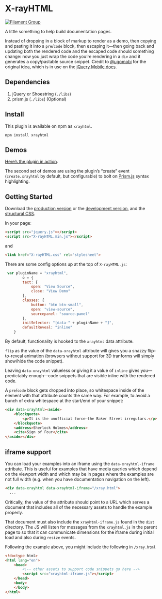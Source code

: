 # X-rayHTML

[![Filament Group](http://filamentgroup.com/images/fg-logo-positive-sm-crop.png) ](http://www.filamentgroup.com/)

A little something to help build documentation pages.

Instead of dropping in a block of markup to render as a demo, then copying and pasting it into a `pre`/`code` block, then escaping it—then going back and updating both the rendered code and the escaped code should something change: now you just wrap the code you’re rendering in a `div` and it generates a copy/pastable source snippet. Credit to [@ugomobi](http://github.com/ugomobi) for the original idea, which is in use on the [jQuery Mobile docs](http://jquerymobile.com/test).

## Dependencies

1. jQuery or Shoestring (`./libs`)
1. prism.js (`./libs`) (Optional)

## Install

This plugin is available on npm as `xrayhtml`.

```
npm install xrayhtml
```

## Demos
[Here’s the plugin in action](http://filamentgroup.github.com/X-rayHTML/).

The second set of demos are using the plugin’s “create” event (`create.xrayhtml` by default, but configurable) to bolt on [Prism.js](http://prismjs.com) syntax highlighting.

## Getting Started
Download the [production version][min] or the [development version][max], and the [structural CSS][css].

[min]: https://raw.github.com/filamentgroup/X-rayHTML/master/dist/X-rayHTML.min.js
[max]: https://raw.github.com/filamentgroup/X-rayHTML/master/dist/X-rayHTML.js
[css]: https://raw.github.com/filamentgroup/X-rayHTML/master/dist/X-rayHTML.css

In your page:

```html
<script src="jquery.js"></script>
<script src="X-rayHTML.min.js"></script>
```

and

```html
<link href="X-rayHTML.css" rel="stylesheet">
```

There are some config options up at the top of `X-rayHTML.js`:

```javascript
 var pluginName = "xrayhtml",
        o = {
        text: {
            open: "View Source",
            close: "View Demo"
        },
        classes: {
            button: "btn btn-small",
            open: "view-source",
            sourcepanel: "source-panel"
        },
        initSelector: "[data-" + pluginName + "]",
        defaultReveal: "inline"
    }
```

By default, functionality is hooked to the `xrayhtml` data attribute.

`flip` as the value of the `data-xrayhtml` attribute will gives you a snazzy flip-to-reveal animation (browsers without support for 3D tranforms will simply show/hide the code snippet).</p>

Leaving `data-xrayhtml` valueless or giving it a value of `inline` gives you—predictably enough—code snippets that are visible inline with the rendered code.

A `pre`/`code` block gets dropped into place, so whitespace inside of the element with that attribute counts the same way. For example, to avoid a bunch of extra whitespace at the start/end of your snippet:

```html
<div data-xrayhtml><aside>
	<blockquote>
		<p>It is the unofficial force—the Baker Street irregulars.</p>
	</blockquote>
	<address>Sherlock Holmes</address>
	<cite>Sign of Four</cite>
</aside></div>
```

## iframe support

You can load your examples into an iframe using the `data-xrayhtml-iframe`
attribute. This is useful for examples that have media queries which depend on
the viewport width and which may be in pages where the examples are not full width (e.g. when you have documentation navigation on the left).

```html
<div data-xrayhtml data-xrayhtml-iframe="/xray.html">
  ...
```

Critically, the value of the attribute should point to a URL which serves a document that includes all of the necessary assets to handle the example properly. 

That document must also include the `xrayhtml-iframe.js` found in the `dist`
directory. The JS will listen for messages from the `xrayhtml.js` in the parent
page to so that it can communicate dimensions for the iframe during initial load and also during `resize` events.

Following the example above, you might include the following in `/xray.html`

```html
<!doctype html>
<html lang="en">
	<head>
		<!-- other assets to support code snippets go here -->
		<script src="xrayhtml-iframe.js"></script>
	</head>
	<body>
	</body>
</html>
```
